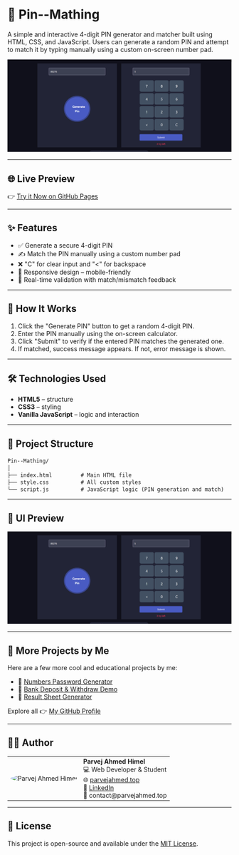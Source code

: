 # 🔐 Pin--Mathing

A simple and interactive 4-digit PIN generator and matcher built using HTML, CSS, and JavaScript. Users can generate a random PIN and attempt to match it by typing manually using a custom on-screen number pad.

![Screenshot](https://github.com/parvejahmedhimel/Pin--Mathing/blob/main/Screenshot%202025-06-14%20172000.png)

---

## 🌐 Live Preview

👉 [Try it Now on GitHub Pages](https://pin-matching-bd.netlify.app/)

---

## ✨ Features

- ✅ Generate a secure 4-digit PIN
- ✍️ Match the PIN manually using a custom number pad
- ❌ "C" for clear input and "<" for backspace
- 📱 Responsive design – mobile-friendly
- 🔄 Real-time validation with match/mismatch feedback

---

## 🚀 How It Works

1. Click the "Generate PIN" button to get a random 4-digit PIN.
2. Enter the PIN manually using the on-screen calculator.
3. Click "Submit" to verify if the entered PIN matches the generated one.
4. If matched, success message appears. If not, error message is shown.

---

## 🛠️ Technologies Used

- **HTML5** – structure  
- **CSS3** – styling  
- **Vanilla JavaScript** – logic and interaction  

---

## 📂 Project Structure

```
Pin--Mathing/
│
├── index.html         # Main HTML file
├── style.css          # All custom styles
└── script.js          # JavaScript logic (PIN generation and match)
```

---

## 📸 UI Preview

![UI Screenshot](https://github.com/parvejahmedhimel/Pin--Mathing/blob/main/Screenshot%202025-06-14%20172000.png)

---

## 📁 More Projects by Me

Here are a few more cool and educational projects by me:

- 🔢 [Numbers Password Generator](https://github.com/parvejahmedhimel/Numbers-Password_generator)
- 🏦 [Bank Deposit & Withdraw Demo](https://github.com/parvejahmedhimel/Demu-of-bank-depo-and-withdraw)
- 📄 [Result Sheet Generator](https://github.com/parvejahmedhimel/result-generate)

Explore all 👉 [My GitHub Profile](https://github.com/parvejahmedhimel)

---

## 👨‍💻 Author

<table>
  <tr>
    <td>
      <img src="https://github.com/parvejahmedhimel.png" width="100" height="100" style="border-radius: 50%;" alt="Parvej Ahmed Himel">
    </td>
    <td>
      <strong>Parvej Ahmed Himel</strong><br>
      💻 Web Developer & Student<br>
      🌐 <a href="https://parvejahmed.top">parvejahmed.top</a><br>
      🔗 <a href="https://www.linkedin.com/in/parvej-ahmed-6bb453351">LinkedIn</a><br>
      📧 contact@parvejahmed.top
    </td>
  </tr>
</table>

---

## 📄 License

This project is open-source and available under the [MIT License](LICENSE).

